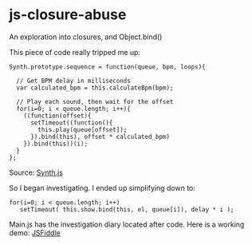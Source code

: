# js-closure-abuse
An exploration into closures, and Object.bind()



This piece of code really tripped me up:

    Synth.prototype.sequence = function(queue, bpm, loops){

      // Get BPM delay in milliseconds
      var calculated_bpm = this.calculateBpm(bpm);

      // Play each sound, then wait for the offset
      for(i=0; i < queue.length; i++){
        ((function(offset){
          setTimeout((function(){
            this.play(queue[offset]);
          }).bind(this), offset * calculated_bpm)
        }).bind(this))(i);
      }
    };

Source: [Synth.js](https://github.com/garvank/synth-js)


So I began investigating. I ended up simplifying down to:

    for(i=0; i < queue.length; i++)
       setTimeout( this.show.bind(this, el, queue[i]), delay * i );


Main.js has the investigation diary located after code.
Here is a working demo: [JSFiddle](https://jsfiddle.net/ryunp/8nyq969t/1/)
